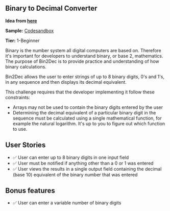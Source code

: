 ## Binary to Decimal Converter

**Idea from [here](https://github.com/florinpop17/app-ideas)**<br/>

**Sample:** [Codesandbox](https://bin2dec-0w4oq.codesandbox.io)

**Tier:** 1-Beginner

Binary is the number system all digital computers are based on.
Therefore it's important for developers to understand binary, or base 2,
mathematics. The purpose of Bin2Dec is to provide practice and
understanding of how binary calculations.

Bin2Dec allows the user to enter strings of up to 8 binary digits, 0's
and 1's, in any sequence and then displays its decimal equivalent.

This challenge requires that the developer implementing it follow these
constraints:

-   Arrays may not be used to contain the binary digits entered by the user
-   Determining the decimal equivalent of a particular binary digit in the
    sequence must be calculated using a single mathematical function, for
    example the natural logarithm. It's up to you to figure out which function
    to use.

## User Stories

-   ✅ User can enter up to 8 binary digits in one input field
-   ✅ User must be notified if anything other than a 0 or 1 was entered
-   ✅ User views the results in a single output field containing the decimal (base 10) equivalent of the binary number that was entered

## Bonus features

-   ✅ User can enter a variable number of binary digits
